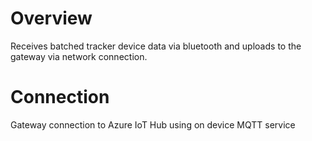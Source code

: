 # Overview
Receives batched tracker device data via bluetooth and uploads to the gateway via network connection.

# Connection
Gateway connection to Azure IoT Hub using on device MQTT service
